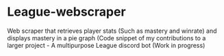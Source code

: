 # League-webscraper
Web scraper that retrieves player stats (Such as mastery and winrate) and displays mastery in a pie graph
(Code snippet of my contributions to a larger project - A multipurpose League discord bot (Work in progress)
